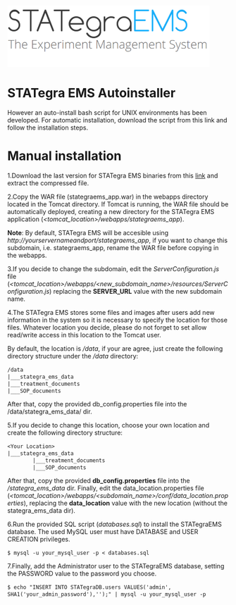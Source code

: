 <div class="imageContainer" style="" >
    <img src="img/stategraems_logo.png" title="STATegra EMS LOGO."/>
</div>

# STATegra EMS Autoinstaller

However an auto-install bash script for UNIX environments has been developed.
For automatic installation, download the script from this link and follow the installation steps.

# Manual installation
1.Download the last version for STATegra EMS binaries from this [link](http://bioinfo.cipf.es/stategraems/get-stategra-ems/) and extract the compressed file.

2.Copy the WAR file (stategraems_app.war) in the webapps directory located in the Tomcat directory.
If Tomcat is running, the WAR file should be automatically deployed, creating a new directory for the STATegra EMS application (*<tomcat_location>/webapps/stategraems_app*).

**Note**: By default, STATegra EMS will be accesible using *http://yourservernameandport/stategraems_app*, if you want to change this subdomain, i.e. stategraems_app, rename the WAR file before copying in the webapps.

3.If you decide to change the subdomain, edit the *ServerConfiguration.js* file (*<tomcat_location>/webapps/<new_subdomain_name>/resources/ServerConfiguration.js*) replacing the **SERVER_URL** value with the new subdomain name.

4.The STATegra EMS stores some files and images after users add new information in the system so it is necessary to specify the location for those files.
Whatever location you decide, please do not forget to set allow read/write access in this location to the Tomcat user.

By default, the location is */data*, if your are agree, just create the following directory structure under the */data* directory:

```
/data
|___stategra_ems_data
|___treatment_documents
|___SOP_documents
```

After that, copy the provided db_config.properties file into the /data/stategra_ems_data/ dir.
    
5.If you decide to change this location, choose your own location and create the following directory structure:

```
<Your Location>
|___stategra_ems_data
        |___treatment_documents
        |___SOP_documents
```
    
After that, copy the provided **db_config.properties** file into the *<Your Location>/stategra_ems_data* dir.
Finally, edit the data_location.properties file (*<tomcat_location>/webapps/<subdomain_name>/conf/data_location.properties*), replacing the **data_location** value with the new location (without the stategra_ems_data dir).

6.Run the provided SQL script (*databases.sql*) to install the STATegraEMS database.
  The used MySQL user must have DATABASE and USER CREATION privileges.

```
$ mysql -u your_mysql_user -p < databases.sql
```
    
7.Finally, add the Administrator user to the STATegraEMS database, setting the PASSWORD value to the password you choose.

```
$ echo "INSERT INTO STATegraDB.users VALUES('admin', SHA1('your_admin_password'),'');" | mysql -u your_mysql_user -p
```

